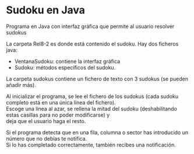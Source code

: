 # Sudoku en Java
Programa en Java con interfaz gráfica que permite al usuario resolver sudokus <br>

La carpeta Rel8-2 es donde está contenido el sudoku. Hay dos ficheros java: <br>
- VentanaSudoku: contiene la interfaz gráfica <br>
- Sudoku: métodos específicos del sudoku. <br>

La carpeta sudokus contiene un fichero de texto con 3 sudokus (se pueden añadir más). <br>

Al inicializar el programa, se lee el fichero de los sudokus (cada sudoku completo está en una única línea del fichero). <br>
Escoge una línea al azar, se rellena la mitad del sudoku (deshabilitando estas casillas para no poder modificarse) y <br>
deja que el usuario haga el resto. <br>

Si el programa detecta que en una fila, columna o sector has introducido un número que no debías te notifica. <br>
Si lo has completado correctamente, también recibes una notificación.
